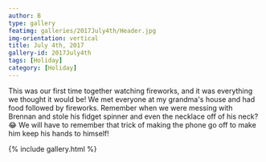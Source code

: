 ```yaml
---
author: B
type: gallery
featimg: galleries/2017July4th/Header.jpg
img-orientation: vertical
title: July 4th, 2017
gallery-id: 2017July4th
tags: [Holiday]
category: [Holiday]
---
```

This was our first time together watching fireworks, and it was everything we thought it would be! We met everyone at my grandma's house and had food followed by fireworks. Remember when we were messing with Brennan and stole his fidget spinner and even the necklace off of his neck? 😂 We will have to remember that trick of making the phone go off to make him keep his hands to himself! 
<br>

{% include gallery.html %}